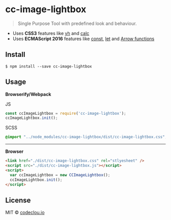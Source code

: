# cc-image-lightbox

> Single Purpose Tool with predefined look and behaviour.

 * Uses **CSS3** features like [vh](http://caniuse.com/#feat=viewport-units) and [calc](http://caniuse.com/#feat=calc)
 * Uses **ECMAScript 2016** features like [const](http://caniuse.com/#feat=const), [let](http://caniuse.com/#feat=let) and [Arrow functions](http://caniuse.com/#feat=arrow-functions) 


## Install

```
$ npm install --save cc-image-lightbox
```

## Usage

**Browserify/Webpack**

JS
```js
const ccImageLightbox = require('cc-image-lightbox');
ccImageLightbox.init();
```

SCSS
```scss
@import "../node_modules/cc-image-lightbox/dist/cc-image-lightbox.css";
```

----

**Browser**
```html
<link href="./dist/cc-image-lightbox.css" rel="stlyesheet" />
<script src="./dist/cc-image-lightbox.js"></script>
<script>
  var ccImageLightbox = new CCImageLightbox();
  ccImageLightbox.init();
</script>
```

## License

MIT © [codeclou.io](./LICENSE.md)
